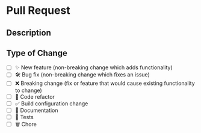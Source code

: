 <!--
  Thanks for contributing!

  Provide a description of your changes below and a general summary in the title

  Please look at the following checklist to ensure that your PR can be accepted quickly:
-->

# Pull Request

## Description

<!--- Describe your changes in detail -->

## Type of Change

<!--- Put an `x` in all the boxes that apply: -->

- [ ] ✨ New feature (non-breaking change which adds functionality)
- [ ] 🛠️ Bug fix (non-breaking change which fixes an issue)
- [ ] ❌ Breaking change (fix or feature that would cause existing functionality to change)
- [ ] 🧹 Code refactor
- [ ] ✅ Build configuration change
- [ ] 📝 Documentation
- [ ] 🧪 Tests
- [ ] 🗑️ Chore
